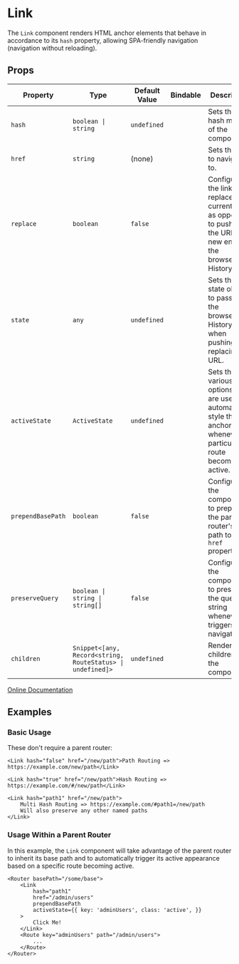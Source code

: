 # Link

The `Link` component renders HTML anchor elements that behave in accordance to its `hash` property, allowing 
SPA-friendly navigation (navigation without reloading).

## Props

| Property | Type | Default Value | Bindable | Description |
|-|-|-|-|-|
| `hash` | `boolean \| string` | `undefined` | | Sets the hash mode of the component. |
| `href` | `string` | (none) | | Sets the URL to navigate to. |
| `replace` | `boolean` | `false` | | Configures the link so it replaces the current URL as opposed to pushing the URL as a new entry in the browser's History API. |
| `state` | `any` | `undefined` | | Sets the state object to pass to the browser's History API when pushing or replacing the URL. |
| `activeState` | `ActiveState` | `undefined` | | Sets the various options that are used to automatically style the anchor tag whenever a particular route becomes active. |
| `prependBasePath` | `boolean` | `false` | | Configures the component to prepend the parent router's base path to the `href` property. |
| `preserveQuery` | `boolean \| string \| string[]` | `false` | | Configures the component to preserve the query string whenever it triggers navigation. |
| `children` | `Snippet<[any, Record<string, RouteStatus> \| undefined]>` | `undefined` | | Renders the children of the component. |

[Online Documentation](https://wjfe-n-savant.hashnode.space/wjfe-n-savant/components/link)

## Examples

### Basic Usage

These don't require a parent router:

```svelte
<Link hash="false" href="/new/path">Path Routing => https://example.com/new/path</Link>

<Link hash="true" href="/new/path">Hash Routing => https://example.com/#/new/path</Link>

<Link hash="path1" href="/new/path">
    Multi Hash Routing => https://example.com/#path1=/new/path
    Will also preserve any other named paths
</Link>
```

### Usage Within a Parent Router

In this example, the `Link` component will take advantage of the parent router to inherit its base path and to 
automatically trigger its active appearance based on a specific route becoming active.

```svelte
<Router basePath="/some/base">
    <Link
        hash="path1"
        href="/admin/users"
        prependBasePath
        activeState={{ key: 'adminUsers', class: 'active', }}
    >
        Click Me!
    </Link>
    <Route key="adminUsers" path="/admin/users">
        ...
    </Route>
</Router>
```
